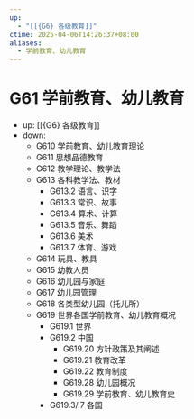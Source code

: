 ```yaml
---
up:
  - "[[{G6} 各级教育]]"
ctime: 2025-04-06T14:26:37+08:00
aliases:
  - 学前教育、幼儿教育
---
```


# G61 学前教育、幼儿教育

- up: [[{G6} 各级教育]]
- down:	
	- G610 学前教育、幼儿教育理论
	- G611 思想品德教育
	- G612 教学理论、教学法
	- G613 各科教学法、教材
		- G613.2 语言、识字
		- G613.3 常识、故事
		- G613.4 算术、计算
		- G613.5 音乐、舞蹈
		- G613.6 美术
		- G613.7 体育、游戏
	- G614 玩具、教具
	- G615 幼教人员
	- G616 幼儿园与家庭
	- G617 幼儿园管理
	- G618 各类型幼儿园（托儿所）
	- G619 世界各国学前教育、幼儿教育概况
		- G619.1 世界
		- G619.2 中国
			- G619.20 方针政策及其阐述
			- G619.21 教育改革
			- G619.22 教育制度
			- G619.28 幼儿园概况
			- G619.29 学前教育、幼儿教育史
		- G619.3/.7 各国
	
